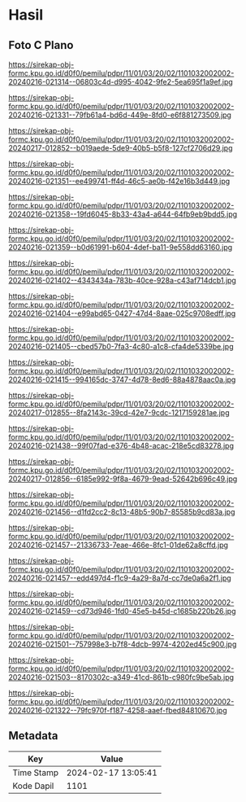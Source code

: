 # Hasil

## Foto C Plano

https://sirekap-obj-formc.kpu.go.id/d0f0/pemilu/pdpr/11/01/03/20/02/1101032002002-20240216-021314--06803c4d-d995-4042-9fe2-5ea695f1a9ef.jpg

https://sirekap-obj-formc.kpu.go.id/d0f0/pemilu/pdpr/11/01/03/20/02/1101032002002-20240216-021331--79fb61a4-bd6d-449e-8fd0-e6f881273509.jpg

https://sirekap-obj-formc.kpu.go.id/d0f0/pemilu/pdpr/11/01/03/20/02/1101032002002-20240217-012852--b019aede-5de9-40b5-b5f8-127cf2706d29.jpg

https://sirekap-obj-formc.kpu.go.id/d0f0/pemilu/pdpr/11/01/03/20/02/1101032002002-20240216-021351--ee499741-ff4d-46c5-ae0b-f42e16b3d449.jpg

https://sirekap-obj-formc.kpu.go.id/d0f0/pemilu/pdpr/11/01/03/20/02/1101032002002-20240216-021358--19fd6045-8b33-43a4-a644-64fb9eb9bdd5.jpg

https://sirekap-obj-formc.kpu.go.id/d0f0/pemilu/pdpr/11/01/03/20/02/1101032002002-20240216-021359--b0d61991-b604-4def-ba11-9e558dd63160.jpg

https://sirekap-obj-formc.kpu.go.id/d0f0/pemilu/pdpr/11/01/03/20/02/1101032002002-20240216-021402--4343434a-783b-40ce-928a-c43af714dcb1.jpg

https://sirekap-obj-formc.kpu.go.id/d0f0/pemilu/pdpr/11/01/03/20/02/1101032002002-20240216-021404--e99abd65-0427-47d4-8aae-025c9708edff.jpg

https://sirekap-obj-formc.kpu.go.id/d0f0/pemilu/pdpr/11/01/03/20/02/1101032002002-20240216-021405--cbed57b0-7fa3-4c80-a1c8-cfa4de5339be.jpg

https://sirekap-obj-formc.kpu.go.id/d0f0/pemilu/pdpr/11/01/03/20/02/1101032002002-20240216-021415--994165dc-3747-4d78-8ed6-88a4878aac0a.jpg

https://sirekap-obj-formc.kpu.go.id/d0f0/pemilu/pdpr/11/01/03/20/02/1101032002002-20240217-012855--8fa2143c-39cd-42e7-9cdc-1217159281ae.jpg

https://sirekap-obj-formc.kpu.go.id/d0f0/pemilu/pdpr/11/01/03/20/02/1101032002002-20240216-021438--99f07fad-e376-4b48-acac-218e5cd83278.jpg

https://sirekap-obj-formc.kpu.go.id/d0f0/pemilu/pdpr/11/01/03/20/02/1101032002002-20240217-012856--6185e992-9f8a-4679-9ead-52642b696c49.jpg

https://sirekap-obj-formc.kpu.go.id/d0f0/pemilu/pdpr/11/01/03/20/02/1101032002002-20240216-021456--d1fd2cc2-8c13-48b5-90b7-85585b9cd83a.jpg

https://sirekap-obj-formc.kpu.go.id/d0f0/pemilu/pdpr/11/01/03/20/02/1101032002002-20240216-021457--21336733-7eae-466e-8fc1-01de62a8cffd.jpg

https://sirekap-obj-formc.kpu.go.id/d0f0/pemilu/pdpr/11/01/03/20/02/1101032002002-20240216-021457--edd497d4-f1c9-4a29-8a7d-cc7de0a6a2f1.jpg

https://sirekap-obj-formc.kpu.go.id/d0f0/pemilu/pdpr/11/01/03/20/02/1101032002002-20240216-021459--cd73d946-1fd0-45e5-b45d-c1685b220b26.jpg

https://sirekap-obj-formc.kpu.go.id/d0f0/pemilu/pdpr/11/01/03/20/02/1101032002002-20240216-021501--757998e3-b7f8-4dcb-9974-4202ed45c900.jpg

https://sirekap-obj-formc.kpu.go.id/d0f0/pemilu/pdpr/11/01/03/20/02/1101032002002-20240216-021503--8170302c-a349-41cd-861b-c980fc9be5ab.jpg

https://sirekap-obj-formc.kpu.go.id/d0f0/pemilu/pdpr/11/01/03/20/02/1101032002002-20240216-021322--79fc970f-f187-4258-aaef-fbed84810670.jpg


## Metadata

| Key        | Value               |
| ---------- | ------------------- |
| Time Stamp | 2024-02-17 13:05:41 |
| Kode Dapil | 1101                |



